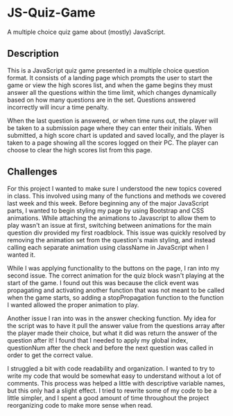 # JS-Quiz-Game
A multiple choice quiz game about (mostly) JavaScript.

## Description
This is a JavaScript quiz game presented in a multiple choice question format. It consists of a landing page which prompts the user to start the game or view the high scores list, and when the game begins they must answer all the questions within the time limit, which changes dynamically based on how many questions are in the set. Questions answered incorrectly will incur a time penalty. 

When the last question is answered, or when time runs out, the player will be taken to a submission page where they can enter their initials. When submitted, a high score chart is updated and saved locally, and the player is taken to a page showing all the scores logged on their PC. The player can choose to clear the high scores list from this page.


## Challenges
For this project I wanted to make sure I understood the new topics covered in class. This involved using many of the functions and methods we covered last week and this week. Before beginning any of the major JavaScript parts, I wanted to begin styling my page by using Bootstrap and CSS animations. While attaching the animations to Javascript to allow them to play wasn't an issue at first, switching between animations for the main question div provided my first roadblock. This issue was quickly resolved by removing the animation set from the question's main styling, and instead calling each separate animation using className in JavaScript when I wanted it.

While I was applying functionality to the buttons on the page, I ran into my second issue. The correct animation for the quiz block wasn't playing at the start of the game. I found out this was because the click event was propagating and activating another function that was not meant to be called when the game starts, so adding a stopPropagation function to the function I wanted allowed the proper animation to play.

Another issue I ran into was in the answer checking function. My idea for the script was to have it pull the answer value from the questions array after the player made their choice, but what it did was return the answer of the question after it! I found that I needed to apply my global index, questionNum after the check and before the next question was called in order to get the correct value.

I struggled a bit with code readability and organization. I wanted to try to write my code that would be somewhat easy to understand without a lot of comments. This process was helped a little with descriptive variable names, but this only had a slight effect. I tried to rewrite some of my code to be a little simpler, and I spent a good amount of time throughout the project reorganizing code to make more sense when read.